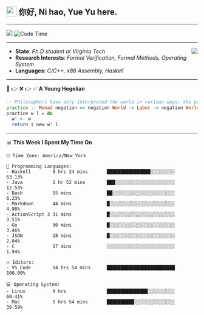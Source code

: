 <h2> <img style="vertical-align: text-bottom;" src=https://slackmojis.com/emojis/13253-yay-frog/download/ width=27> 你好, Ni hao, Yue Yu here. </h2>

---

![](https://api.visitorbadge.io/api/visitors?path=https%3A%2F%2Fgithub.com%2Ffishjump%2Ffishjump&amp;countColor=%232ccce4&amp;style=flat) ![Code Time](https://img.shields.io/badge/Code%20Time-444%20hrs%2041%20mins-blue)

---

<img align='right' src=https://slackmojis.com/emojis/5264-coding/download> </td>

- **State**: *Ph.D student at Virginia Tech*
- **Research Interests**: *Formal Verification, Formal Methods, Operating System*
- **Languages**: *C/C++, x86 Assembly, Haskell*

---

🚫 👉 ❌ 👉 ✅ **A Young Hegelian**

``` haskell
-- Philosophers have only interpreted the world in various ways; the point is to change it.
practice :: Monad negation => negation World -> Labor -> negation World
practice w l = do
  w' <- w
  return $ new w' l
```

---


📊 **This Week I Spent My Time On** 

```text
🕑︎ Time Zone: America/New_York

💬 Programming Languages:
- Haskell        9 hrs 24 mins       ████████████████░░░░░░░░░     63.13%
- Java           1 hr 52 mins        ███░░░░░░░░░░░░░░░░░░░░░░     12.53%
- Bash           55 mins             ██░░░░░░░░░░░░░░░░░░░░░░░     6.23%
- Markdown       44 mins             █░░░░░░░░░░░░░░░░░░░░░░░░     4.98%
- ActionScript 3 31 mins             █░░░░░░░░░░░░░░░░░░░░░░░░     3.51%
- Go             30 mins             █░░░░░░░░░░░░░░░░░░░░░░░░     3.46%
- JSON           18 mins             █░░░░░░░░░░░░░░░░░░░░░░░░     2.04%
- C              17 mins             ░░░░░░░░░░░░░░░░░░░░░░░░░     1.94%

🔥 Editors:
- VS Code        14 hrs 54 mins      █████████████████████████     100.00%

💻 Operating System:
- Linux          9 hrs               ███████████████░░░░░░░░░░     60.41%
- Mac            5 hrs 54 mins       ██████████░░░░░░░░░░░░░░░     39.59%
```

